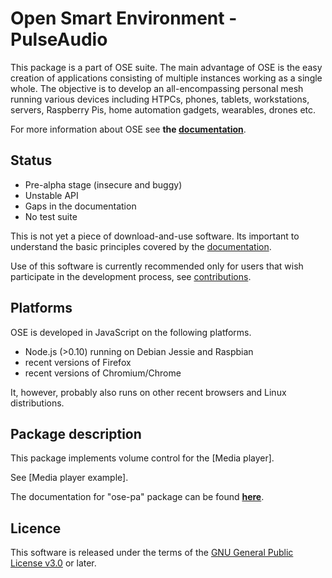 # Open Smart Environment - PulseAudio
This package is a part of OSE suite.
The main advantage of OSE is the easy creation of applications
consisting of multiple instances working as a single whole. The
objective is to develop an all-encompassing personal mesh running
various devices including HTPCs, phones, tablets, workstations,
servers, Raspberry Pis, home automation gadgets, wearables, drones etc.

For more information about OSE see **the [documentation](http://opensmartenvironment.github.io/doc/)**.

## Status
- Pre-alpha stage (insecure and buggy)
- Unstable API
- Gaps in the documentation
- No test suite

This is not yet a piece of download-and-use software. Its important
to understand the basic principles covered by the
[documentation](http://opensmartenvironment.github.io/doc/).

Use of this software is currently recommended only for users that
wish participate in the development process, see
[contributions](http://opensmartenvironment.github.io/doc/#contrib).

## Platforms
OSE is developed in JavaScript on the following platforms.
- Node.js (>0.10) running on Debian Jessie and Raspbian
- recent versions of Firefox
- recent versions of Chromium/Chrome

It, however, probably also runs on other recent browsers and Linux
distributions.

## Package description
This package implements volume control for the [Media player].

See [Media player example].

The documentation for "ose-pa" package can be found **[here](http://opensmartenvironment.github.io/doc/#ose-pa#)**.

## Licence
This software is released under the terms of the [GNU General
Public License v3.0](http://www.gnu.org/copyleft/gpl.html) or
later.
